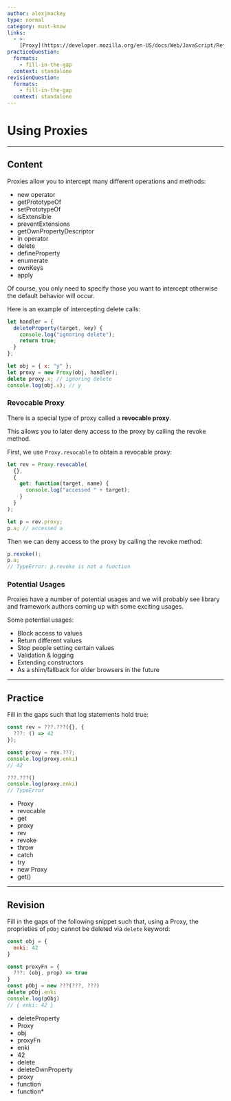 ```yaml
---
author: alexjmackey
type: normal
category: must-know
links:
  - >-
    [Proxy](https://developer.mozilla.org/en-US/docs/Web/JavaScript/Reference/Global_Objects/Proxy){documentation}
practiceQuestion:
  formats:
    - fill-in-the-gap
  context: standalone
revisionQuestion:
  formats:
    - fill-in-the-gap
  context: standalone
---
```


# Using Proxies


---

## Content

Proxies allow you to intercept many different operations and methods:

- new operator
- getPrototypeOf
- setPrototypeOf
- isExtensible
- preventExtensions
- getOwnPropertyDescriptor
- in operator
- delete
- defineProperty
- enumerate
- ownKeys
- apply

Of course, you only need to specify those you want to intercept otherwise the default behavior will occur.

Here is an example of intercepting delete calls:

```javascript
let handler = {
  deleteProperty(target, key) {
    console.log("ignoring delete");
    return true;
  }
};

let obj = { x: "y" };
let proxy = new Proxy(obj, handler);
delete proxy.x; // ignoring delete
console.log(obj.x); // y
```

### Revocable Proxy

There is a special type of proxy called a **revocable proxy**.

This allows you to later deny access to the proxy by calling the revoke method.

First, we use `Proxy.revocable` to obtain a revocable proxy:

```javascript
let rev = Proxy.revocable(
  {},
  {
    get: function(target, name) {
      console.log("accessed " + target);
    }
  }
);

let p = rev.proxy;
p.a; // accessed a
```

Then we can deny access to the proxy by calling the revoke method:

```javascript
p.revoke();
p.a;
// TypeError: p.revoke is not a function
```

### Potential Usages

Proxies have a number of potential usages and we will probably see library and framework authors coming up with some exciting usages.

Some potential usages:

- Block access to values
- Return different values
- Stop people setting certain values
- Validation & logging
- Extending constructors
- As a shim/fallback for older browsers in the future


---

## Practice

Fill in the gaps such that log statements hold true:

```javascript
const rev = ???.???({}, {
  ???: () => 42
});

const proxy = rev.???;
console.log(proxy.enki)
// 42

???.???()
console.log(proxy.enki)
// TypeError
```

- Proxy
- revocable
- get
- proxy
- rev
- revoke
- throw
- catch
- try
- new Proxy
- get()


---

## Revision

Fill in the gaps of the following snippet such that, using a Proxy, the proprieties of `pObj` cannot be deleted via `delete` keyword:

```javascript
const obj = {
  enki: 42
}

const proxyFn = {
  ???: (obj, prop) => true
}
const pObj = new ???(???, ???)
delete pObj.enki
console.log(pObj)
// { enki: 42 }
```

- deleteProperty
- Proxy
- obj
- proxyFn
- enki
- 42
- delete
- deleteOwnProperty
- proxy
- function
- function*
 
